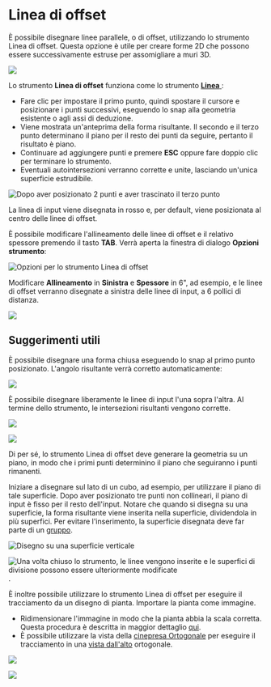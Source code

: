 # Linea di offset

È possibile disegnare linee parallele, o di offset, utilizzando lo strumento Linea di offset. Questa opzione è utile per creare forme 2D che possono essere successivamente estruse per assomigliare a muri 3D.

![](../.gitbook/assets/image%20%283%29.png)

Lo strumento **Linea di offset** funziona come lo strumento [**Linea** ](https://windows.help.formit.autodesk.com/tool-library/line-tool):

* Fare clic per impostare il primo punto, quindi spostare il cursore e posizionare i punti successivi, eseguendo lo snap alla geometria esistente o agli assi di deduzione.
* Viene mostrata un'anteprima della forma risultante. Il secondo e il terzo punto determinano il piano per il resto dei punti da seguire, pertanto il risultato è piano.
* Continuare ad aggiungere punti e premere **ESC** oppure fare doppio clic per terminare lo strumento.
* Eventuali autointersezioni verranno corrette e unite, lasciando un'unica superficie estrudibile.

![Dopo aver posizionato 2 punti e aver trascinato il terzo punto](../.gitbook/assets/walls1.png)

La linea di input viene disegnata in rosso e, per default, viene posizionata al centro delle linee di offset.

È possibile modificare l'allineamento delle linee di offset e il relativo spessore premendo il tasto **TAB**. Verrà aperta la finestra di dialogo **Opzioni strumento**:

![Opzioni per lo strumento Linea di offset](../.gitbook/assets/walls2.png)

Modificare **Allineamento** in **Sinistra** e **Spessore** in 6", ad esempio, e le linee di offset verranno disegnate a sinistra delle linee di input, a 6 pollici di distanza.

![](../.gitbook/assets/walls3.png)

## Suggerimenti utili

È possibile disegnare una forma chiusa eseguendo lo snap al primo punto posizionato. L'angolo risultante verrà corretto automaticamente:

![](../.gitbook/assets/walls4.png)

È possibile disegnare liberamente le linee di input l'una sopra l'altra. Al termine dello strumento, le intersezioni risultanti vengono corrette.

![](../.gitbook/assets/walls5.png)

![](../.gitbook/assets/walls6.png)

Di per sé, lo strumento Linea di offset deve generare la geometria su un piano, in modo che i primi punti determinino il piano che seguiranno i punti rimanenti.

Iniziare a disegnare sul lato di un cubo, ad esempio, per utilizzare il piano di tale superficie. Dopo aver posizionato tre punti non collineari, il piano di input è fisso per il resto dell'input. Notare che quando si disegna su una superficie, la forma risultante viene inserita nella superficie, dividendola in più superfici. Per evitare l'inserimento, la superficie disegnata deve far parte di un [gruppo](https://windows.help.formit.autodesk.com/tool-library/groups).

![Disegno su una superficie verticale](../.gitbook/assets/walls7.png)

![Una volta chiuso lo strumento, le linee vengono inserite e le superfici di divisione possono essere ulteriormente modificate](../.gitbook/assets/walls8.png).

È inoltre possibile utilizzare lo strumento Linea di offset per eseguire il tracciamento da un disegno di pianta. Importare la pianta come immagine.

* Ridimensionare l'immagine in modo che la pianta abbia la scala corretta. Questa procedura è descritta in maggior dettaglio [qui](https://windows.help.formit.autodesk.com/building-the-farnsworth-house/work-with-images-and-the-ground-plane).
* È possibile utilizzare la vista della [cinepresa Ortogonale](orthographic-camera.md) per eseguire il tracciamento in una [vista dall'alto](orthographic-views.md) ortogonale.

![](../.gitbook/assets/walls9.png)

![](../.gitbook/assets/walls10.png)



